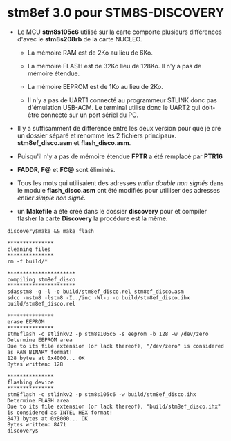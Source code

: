 # stm8ef 3.0 pour STM8S-DISCOVERY 

* Le MCU **stm8s105c6** utilisé sur la carte comporte plusieurs différences d'avec le **stm8s208rb** de la carte NUCLEO.

    * La mémoire RAM est de 2Ko au lieu de 6Ko. 

    * La mémoire FLASH est de 32Ko lieu de 128Ko. Il n'y a pas de mémoire étendue.

    * La mémoire EEPROM est de 1Ko au lieu de 2Ko.

    * Il n'y a pas de UART1 connecté au programmeur STLINK donc pas d'émulation USB-ACM.
      Le terminal utilise donc le UART2 qui doit-être connecté sur un port sériel du PC.

* Il y a suffisamment de différence entre les deux version pour que je cré un dossier séparé et renomme les 2 fichiers principaux. **stm8ef_disco.asm** et **flash_disco.asm**. 

* Puisqu'il n'y a pas de mémoire étendue **FPTR** a été remplacé par **PTR16**

* **FADDR**, **F@** et **FC@**  sont éliminés. 

* Tous les mots qui utilisaient des adresses *entier double non signés* dans le module **flash_disco.asm** ont été modifiés pour utilliser des adresses *entier simple non signé*.

* un **Makefile** a été créé dans le dossier **discovery** pour et compiler flasher la carte **Discovery** la procédure est la même.
```
discovery$make && make flash

***************
cleaning files
***************
rm -f build/*

**********************
compiling stm8ef_disco       
**********************
sdasstm8 -g -l -o build/stm8ef_disco.rel stm8ef_disco.asm
sdcc -mstm8 -lstm8 -I../inc -Wl-u -o build/stm8ef_disco.ihx  build/stm8ef_disco.rel

***************
erase EEPROM
***************
stm8flash -c stlinkv2 -p stm8s105c6 -s eeprom -b 128 -w /dev/zero
Determine EEPROM area
Due to its file extension (or lack thereof), "/dev/zero" is considered as RAW BINARY format!
128 bytes at 0x4000... OK
Bytes written: 128

***************
flashing device
***************
stm8flash -c stlinkv2 -p stm8s105c6 -w build/stm8ef_disco.ihx 
Determine FLASH area
Due to its file extension (or lack thereof), "build/stm8ef_disco.ihx" is considered as INTEL HEX format!
8471 bytes at 0x8000... OK
Bytes written: 8471
discovery$

```
